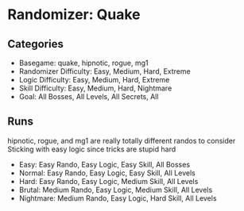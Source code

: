 # Randomizer: Quake
## Categories
- Basegame: quake, hipnotic, rogue, mg1
- Randomizer Difficulty: Easy, Medium, Hard, Extreme
- Logic Difficulty: Easy, Medium, Hard, Extreme
- Skill Difficulty: Easy, Medium, Hard, Nightmare
- Goal: All Bosses, All Levels, All Secrets, All

## Runs
hipnotic, rogue, and mg1 are really totally different randos to consider
Sticking with easy logic since tricks are stupid hard
- Easy: Easy Rando, Easy Logic, Easy Skill, All Bosses
- Normal: Easy Rando, Easy Logic, Easy Skill, All Levels
- Hard: Easy Rando, Easy Logic, Medium Skill, All Levels
- Brutal: Medium Rando, Easy Logic, Medium Skill, All Levels
- Nightmare: Medium Rando, Easy Logic, Hard Skill, All Levels